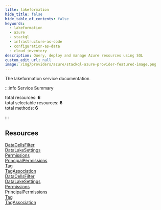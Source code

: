 ```yaml
---
title: lakeformation
hide_title: false
hide_table_of_contents: false
keywords:
  - lakeformation
  - azure
  - stackql
  - infrastructure-as-code
  - configuration-as-data
  - cloud inventory
description: Query, deploy and manage Azure resources using SQL
custom_edit_url: null
image: /img/providers/azure/stackql-azure-provider-featured-image.png
---
```


The lakeformation service documentation.

:::info Service Summary

<div class="row">
<div class="providerDocColumn">
<span>total resources:&nbsp;<b>6</b></span><br />
<span>total selectable resources:&nbsp;<b>6</b></span><br />
<span>total methods:&nbsp;<b>6</b></span><br />
</div>
</div>

:::

## Resources
<div class="row">
<div class="providerDocColumn">
<a href="/providers/azure/lakeformation/DataCellsFilter/">DataCellsFilter</a><br />
<a href="/providers/azure/lakeformation/DataLakeSettings/">DataLakeSettings</a><br />
<a href="/providers/azure/lakeformation/Permissions/">Permissions</a><br />
<a href="/providers/azure/lakeformation/PrincipalPermissions/">PrincipalPermissions</a><br />
<a href="/providers/azure/lakeformation/Tag/">Tag</a><br />
<a href="/providers/azure/lakeformation/TagAssociation/">TagAssociation</a>
</div>
<div class="providerDocColumn">
<a href="/providers/azure/lakeformation/DataCellsFilter/">DataCellsFilter</a><br />
<a href="/providers/azure/lakeformation/DataLakeSettings/">DataLakeSettings</a><br />
<a href="/providers/azure/lakeformation/Permissions/">Permissions</a><br />
<a href="/providers/azure/lakeformation/PrincipalPermissions/">PrincipalPermissions</a><br />
<a href="/providers/azure/lakeformation/Tag/">Tag</a><br />
<a href="/providers/azure/lakeformation/TagAssociation/">TagAssociation</a>
</div>
</div>
